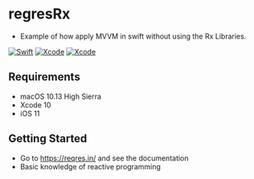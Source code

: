 # regresRx
- Example of how apply MVVM in swift without using the Rx Libraries.

[![Swift](https://img.shields.io/badge/Swift-4-orange.svg)](https://swift.org)
[![Xcode](https://img.shields.io/badge/Xcode-10-blue.svg)](https://developer.apple.com/xcode)
[![Xcode](https://img.shields.io/badge/macOS-10.13-blue.svg)](https://developer.apple.com/macOS)


## Requirements
- macOS 10.13 High Sierra
- Xcode 10 
- iOS 11

## Getting Started
- Go to https://reqres.in/ and see the documentation
- Basic knowledge of reactive programming



